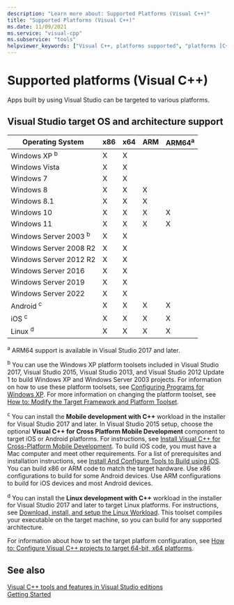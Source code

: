 ```yaml
---
description: "Learn more about: Supported Platforms (Visual C++)"
title: "Supported Platforms (Visual C++)"
ms.date: 11/09/2021
ms.service: "visual-cpp"
ms.subservice: "tools"
helpviewer_keywords: ["Visual C++, platforms supported", "platforms [C++]"]
---
```

# Supported platforms (Visual C++)

Apps built by using Visual Studio can be targeted to various platforms.

## Visual Studio target OS and architecture support

| Operating System | x86 | x64 | ARM | ARM64<sup>a</sup> |
|--|--|--|--|--|
| Windows XP <sup>b</sup> | X | X |  |  |
| Windows Vista | X | X |  |  |
| Windows 7 | X | X |  |  |
| Windows 8 | X | X | X |  |
| Windows 8.1 | X | X | X |  |
| Windows 10 | X | X | X | X |
| Windows 11 | X | X | X | X |
| Windows Server 2003 <sup>b</sup> | X | X |  |  |
| Windows Server 2008 R2 | X | X |  |  |
| Windows Server 2012 R2 | X | X |  |  |
| Windows Server 2016 | X | X |  |  |
| Windows Server 2019 | X | X |  |  |
| Windows Server 2022 | X | X |  |  |
| Android <sup>c</sup> | X | X | X | X |
| iOS <sup>c</sup> | X | X | X | X |
| Linux <sup>d</sup> | X | X | X | X |

<sup>a</sup> ARM64 support is available in Visual Studio 2017 and later.

<sup>b</sup> You can use the Windows XP platform toolsets included in Visual Studio 2017, Visual Studio 2015, Visual Studio 2013, and Visual Studio 2012 Update 1 to build Windows XP and Windows Server 2003 projects. For information on how to use these platform toolsets, see [Configuring Programs for Windows XP](../build/configuring-programs-for-windows-xp.md). For more information on changing the platform toolset, see [How to: Modify the Target Framework and Platform Toolset](../build/how-to-modify-the-target-framework-and-platform-toolset.md).

<sup>c</sup> You can install the **Mobile development with C++** workload in the installer for Visual Studio 2017 and later. In Visual Studio 2015 setup, choose the optional **Visual C++ for Cross Platform Mobile Development** component to target iOS or Android platforms. For instructions, see [Install Visual C++ for Cross-Platform Mobile Development](/visualstudio/cross-platform/install-visual-cpp-for-cross-platform-mobile-development). To build iOS code, you must have a Mac computer and meet other requirements. For a list of prerequisites and installation instructions, see [Install And Configure Tools to Build using iOS](/visualstudio/cross-platform/install-and-configure-tools-to-build-using-ios). You can build x86 or ARM code to match the target hardware. Use x86 configurations to build for some Android devices. Use ARM configurations to build for iOS devices and most Android devices.

<sup>d</sup> You can install the **Linux development with C++** workload in the installer for Visual Studio 2017 and later to target Linux platforms. For instructions, see [Download, install, and setup the Linux Workload](../linux/download-install-and-setup-the-linux-development-workload.md). This toolset compiles your executable on the target machine, so you can build for any supported architecture.

For information about how to set the target platform configuration, see [How to: Configure Visual C++ projects to target 64-bit, x64 platforms](../build/how-to-configure-visual-cpp-projects-to-target-64-bit-platforms.md).

## See also

[Visual C++ tools and features in Visual Studio editions](visual-cpp-tools-and-features-in-visual-studio-editions.md)\
[Getting Started](/visualstudio/ide/getting-started-with-cpp-in-visual-studio)
